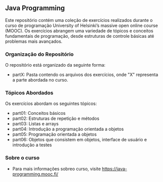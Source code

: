 ## Java Programming

Este repositório contém uma coleção de exercícios realizados durante o curso de programação University of Helsinki’s massive open online course (MOOC). Os exercícios abrangem uma variedade de tópicos e conceitos fundamentais de programação, desde estruturas de controle básicas até problemas mais avançados. 

### Organização do Repositório

O repositório está organizado da seguinte forma:

- partX: Pasta contendo os arquivos dos exercícios, onde "X" representa a parte abordada no curso.

### Tópicos Abordados

Os exercícios abordam os seguintes tópicos:

- part01: Conceitos básicos
- part02: Estruturas de repetição e métodos
- part03: Listas e arrays
- part04: Introdução a programação orientada a objetos
- part05: Programação orientada a objetos
- part06: Objetos que consistem em objetos, interface de usuário e introdução a testes

### Sobre o curso

- Para mais informações sobreo curso, visite https://java-programming.mooc.fi/
